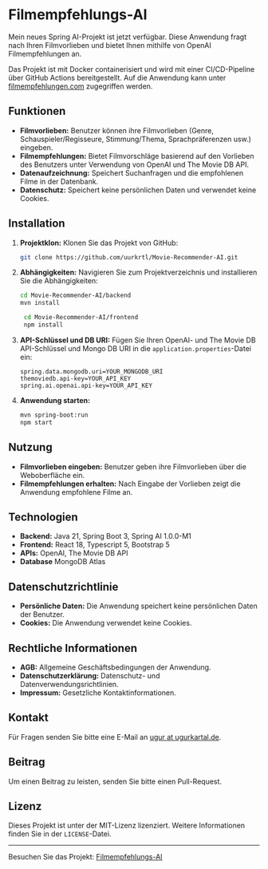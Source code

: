 # Filmempfehlungs-AI

Mein neues Spring AI-Projekt ist jetzt verfügbar. Diese Anwendung fragt nach Ihren Filmvorlieben und bietet Ihnen mithilfe von OpenAI Filmempfehlungen an.

Das Projekt ist mit Docker containerisiert und wird mit einer CI/CD-Pipeline über GitHub Actions bereitgestellt. Auf die Anwendung kann unter [filmempfehlungen.com](https://filmempfehlungen.com) zugegriffen werden.

## Funktionen

- **Filmvorlieben:** Benutzer können ihre Filmvorlieben (Genre, Schauspieler/Regisseure, Stimmung/Thema, Sprachpräferenzen usw.) eingeben.
- **Filmempfehlungen:** Bietet Filmvorschläge basierend auf den Vorlieben des Benutzers unter Verwendung von OpenAI und The Movie DB API.
- **Datenaufzeichnung:** Speichert Suchanfragen und die empfohlenen Filme in der Datenbank.
- **Datenschutz:** Speichert keine persönlichen Daten und verwendet keine Cookies.

## Installation

1. **Projektklon:** Klonen Sie das Projekt von GitHub:
    ```bash
    git clone https://github.com/uurkrtl/Movie-Recommender-AI.git
    ```
2. **Abhängigkeiten:** Navigieren Sie zum Projektverzeichnis und installieren Sie die Abhängigkeiten:
    ```bash
    cd Movie-Recommender-AI/backend
    mvn install
    ```

   ```bash
    cd Movie-Recommender-AI/frontend
    npm install
    ```
3. **API-Schlüssel und DB URI:** Fügen Sie Ihren OpenAI- und The Movie DB API-Schlüssel und Mongo DB URI in die `application.properties`-Datei ein:
    ```properties
    spring.data.mongodb.uri=YOUR_MONGODB_URI
    themoviedb.api-key=YOUR_API_KEY
    spring.ai.openai.api-key=YOUR_API_KEY
    ```
4. **Anwendung starten:**
    ```bash
    mvn spring-boot:run
    npm start
    ```

## Nutzung

- **Filmvorlieben eingeben:** Benutzer geben ihre Filmvorlieben über die Weboberfläche ein.
- **Filmempfehlungen erhalten:** Nach Eingabe der Vorlieben zeigt die Anwendung empfohlene Filme an.

## Technologien

- **Backend:** Java 21, Spring Boot 3, Spring AI 1.0.0-M1
- **Frontend:** React 18, Typescript 5, Bootstrap 5
- **APIs:** OpenAI, The Movie DB API
- **Database** MongoDB Atlas

## Datenschutzrichtlinie

- **Persönliche Daten:** Die Anwendung speichert keine persönlichen Daten der Benutzer.
- **Cookies:** Die Anwendung verwendet keine Cookies.

## Rechtliche Informationen

- **AGB:** Allgemeine Geschäftsbedingungen der Anwendung.
- **Datenschutzerklärung:** Datenschutz- und Datenverwendungsrichtlinien.
- **Impressum:** Gesetzliche Kontaktinformationen.

## Kontakt

Für Fragen senden Sie bitte eine E-Mail an [ugur at ugurkartal.de](mailto:info@ugurkartal.de).

## Beitrag

Um einen Beitrag zu leisten, senden Sie bitte einen Pull-Request.

## Lizenz

Dieses Projekt ist unter der MIT-Lizenz lizenziert. Weitere Informationen finden Sie in der `LICENSE`-Datei.

---

Besuchen Sie das Projekt: [Filmempfehlungs-AI](https://filmempfehlungen.com)
